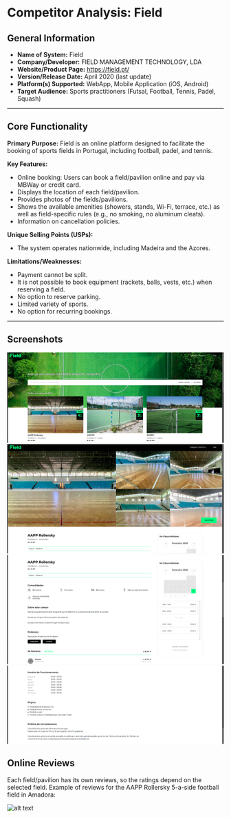 # Competitor Analysis: Field
## General Information
- **Name of System:** Field
- **Company/Developer:** FIELD MANAGEMENT TECHNOLOGY, LDA
- **Website/Product Page:** https://field.pt/
- **Version/Release Date:** April 2020 (last update)
- **Platform(s) Supported:** WebApp, Mobile Application (iOS, Android)
- **Target Audience:** Sports practitioners (Futsal, Football, Tennis, Padel, Squash)

---
## Core Functionality

**Primary Purpose:** Field is an online platform designed to facilitate the booking of sports fields in Portugal, including football, padel, and tennis.

**Key Features:**
- Online booking: Users can book a field/pavilion online and pay via MBWay or credit card.
- Displays the location of each field/pavilion.
- Provides photos of the fields/pavilions.
- Shows the available amenities (showers, stands, Wi-Fi, terrace, etc.) as well as field-specific rules (e.g., no smoking, no aluminum cleats).
- Information on cancellation policies.

**Unique Selling Points (USPs):**
- The system operates nationwide, including Madeira and the Azores.


**Limitations/Weaknesses:**
- Payment cannot be split.
- It is not possible to book equipment (rackets, balls, vests, etc.) when reserving a field.
- No option to reserve parking.
- Limited variety of sports.
- No option for recurring bookings.

---

## Screenshots

![alt text](image.png)
![alt text](image-2.png)
![alt text](image-1.png)
![alt text](image-3.png)

## Online Reviews
Each field/pavilion has its own reviews, so the ratings depend on the selected field.
Example of reviews for the AAPP Rollersky 5-a-side football field in Amadora:

![alt text](<Captura de ecrã de 2025-02-23 16-47-20.png>)
